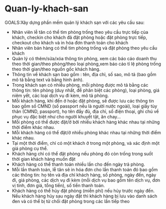 # Quan-ly-khach-san
GOALS:Xây dựng phần mềm quản lý khách sạn với các yêu cầu sau:
<ul>
  <li> Nhân viên lễ tân có thể tìm phòng trống theo yêu cầu trực tiếp của khách, checkin cho khách đã đặt phòng hoặc đặt phòng trực tiếp, checkout cho khách và in hóa đơn thanh toán cho khách 
  </li>
   <li> Nhân viên bán hàng có thể tìm phòng trống và đặt phòng theo yêu cầu khách</li>
   <li> Quản lý có thêm/sửa/xóa thông tin phòng, xem các báo cáo doanh thu theo thời gian/theo phòng/theo loại phòng,xem báo cáo tỉ lệ phòng trống theo thời gian/theo nguồn gốc khách hàng.</li>
  <li>Thông tin về khách sạn bao gồm : tên, địa chỉ, số sao, mô tả (bao gồm mô tả bằng text và bằng hình ảnh).</li>
  <li>Trong khách sạn có nhiều phòng, mỗi phòng được mô tả bằng các thông tin: tên phòng (duy nhất, để phân biệt các phòng), loại phòng, giá niêm yết, các loại dịch vụ đi kèm, mô tả phòng.</li>
   <li>Mỗi khách hàng, khi đến ở hoặc đặt phòng, sẽ được lưu các thông tin bao gồm số CMND (số passport nếu là người nước ngoài), loại giấy tùy thân (CMND, passport), họ tên đầy đủ, địa chỉ, số điện thoại, ghi chú về phục vụ đặc biệt như cho người khuyết tật, ăn chay...</li>
   <li>Mỗi phòng có thể được đặt/ở bởi nhiều khách hàng khác nhau tại những thời điểm khác nhau.</li>
   <li>Mỗi khách hàng có thể đặt/ở nhiều phòng khác nhau tại những thời điểm khác nhau.</li>
  <li>Tại một thời điểm, chỉ có một khách ở trong một phòng, và xác định một giá phòng cụ thể.</li>
  <li>Khách hàng chỉ có thể đặt phòng nếu phòng đó còn trống trong suốt thời gian khách hàng muốn đặt</li>
  <li>Khách hàng có thể thanh toán nhiều lần cho đến ngày trả phòng.</li>
  <li>Mỗi lần thanh toán, lễ tân sẽ in hóa đơn cho lần thanh toán đó bao gồm các thông tin: họ tên và địa chỉ khách hàng, số phòng, ngày đến, ngày đi, giá phòng, các dịch vụ đi kèm (mỗi dịch vụ bao gồm tên dịch vụ, đơn vị tính, đơn giá, tổng tiền), số tiền thanh toán.</li>
  <li>Khách hàng có thể hủy đặt phòng (miễn phí) nếu hủy trước ngày đến. Nếu khách hàng hủy sau ngày đặt thì khách hàng bị lưu vào danh sách đen và có thể bị từ chối đặt phòng trong các lần tiếp theo</li>



</ul>


